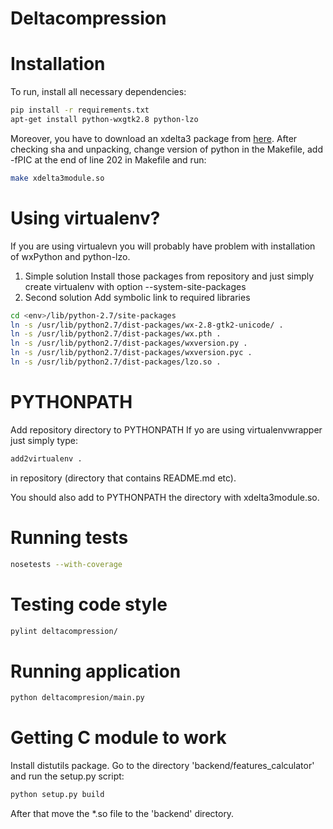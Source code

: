 Deltacompression
================

Installation
============
To run, install all necessary dependencies:
````bash
pip install -r requirements.txt
apt-get install python-wxgtk2.8 python-lzo
````
Moreover, you have to download an xdelta3 package from
[here](https://code.google.com/p/xdelta/downloads/detail?name=xdelta3.0z.tar.gz&can=2&q=).
After checking sha and unpacking, change version of python in the Makefile,
add -fPIC at the end of line 202 in Makefile and run:

````bash
make xdelta3module.so
````

Using virtualenv?
================
If you are using virtualevn you will probably have problem with installation of wxPython and python-lzo.
1. Simple solution
Install those packages from repository and just simply create virtualenv with option --system-site-packages
2. Second solution
Add symbolic link to required libraries
````bash
cd <env>/lib/python-2.7/site-packages
ln -s /usr/lib/python2.7/dist-packages/wx-2.8-gtk2-unicode/ .
ln -s /usr/lib/python2.7/dist-packages/wx.pth .
ln -s /usr/lib/python2.7/dist-packages/wxversion.py .
ln -s /usr/lib/python2.7/dist-packages/wxversion.pyc .
ln -s /usr/lib/python2.7/dist-packages/lzo.so .
````
PYTHONPATH
==========
Add repository directory to PYTHONPATH
If yo are using virtualenvwrapper just simply type:
````bash
add2virtualenv .
````
in repository (directory that contains README.md etc).

You should also add to PYTHONPATH the directory with xdelta3module.so.

Running tests
=============
````bash
nosetests --with-coverage
````
Testing code style
==================
````bash
pylint deltacompression/
````
Running application
===================
````bash
python deltacompresion/main.py
````
Getting C module to work
===================
Install distutils package. Go to the directory 'backend/features_calculator'
and run the setup.py script:
````bash
python setup.py build
````
After that move the *.so file to the 'backend' directory.
